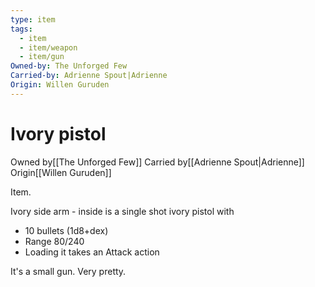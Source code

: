 ```yaml
---
type: item
tags:
  - item
  - item/weapon
  - item/gun
Owned-by: The Unforged Few
Carried-by: Adrienne Spout|Adrienne
Origin: Willen Guruden
---
```


# Ivory pistol

<span class="dataview inline-field"><span class="inline-field-key">Owned by</span><span class="inline-field-value">[[The Unforged Few]]</span></span>
<span class="dataview inline-field"><span class="inline-field-key">Carried by</span><span class="inline-field-value">[[Adrienne Spout|Adrienne]]</span></span>
<span class="dataview inline-field"><span class="inline-field-key">Origin</span><span class="inline-field-value">[[Willen Guruden]]</span></span>

Item.

Ivory side arm - inside is a single shot ivory pistol with 
- 10 bullets (1d8+dex)
- Range 80/240
-  Loading it takes an Attack action    

It's a small gun. Very pretty. 
